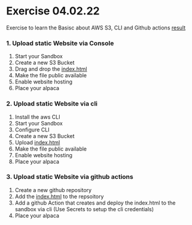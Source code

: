 # Exercise 04.02.22 

Exercise to learn the Basisc about AWS S3, CLI and Github actions
[result](https://github.com/fabianschmauder/aws-friday-result-2022-02-04)

### 1. Upload static Website via Console
1. Start your Sandbox
1. Create a new S3 Bucket
1. Drag and drop the [index.html](index.html)
1. Make the file public available
1. Enable website hosting
1. Place your alpaca

### 2. Upload static Website via cli
1. Install the aws CLI
1. Start your Sandbox
1. Configure CLI
1. Create a new S3 Bucket
1. Upload [index.html](index.html)
1. Make the file public available
1. Enable website hosting
1. Place your alpaca

### 3. Upload static Website via github actions
1. Create a new github repository
1. Add the [index.html](index.html) to the repsoitory
1. Add a github Action that creates and deploy the index.html to the sandbox via cli (Use Secrets to setup the cli credentials)
1. Place your alpaca